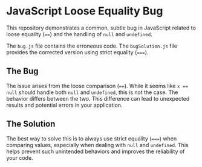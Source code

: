 # JavaScript Loose Equality Bug

This repository demonstrates a common, subtle bug in JavaScript related to loose equality (`==`) and the handling of `null` and `undefined`.

The `bug.js` file contains the erroneous code.  The `bugSolution.js` file provides the corrected version using strict equality (`===`).

## The Bug

The issue arises from the loose comparison (`==`). While it seems like `x == null` should handle both `null` and `undefined`, this is not the case.  The behavior differs between the two.  This difference can lead to unexpected results and potential errors in your application.

## The Solution

The best way to solve this is to always use strict equality (`===`) when comparing values, especially when dealing with `null` and `undefined`. This helps prevent such unintended behaviors and improves the reliability of your code.